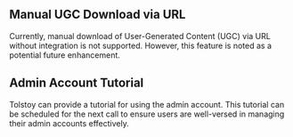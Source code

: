 ## Manual UGC Download via URL

Currently, manual download of User-Generated Content (UGC) via URL without integration is not supported. However, this feature is noted as a potential future enhancement.

## Admin Account Tutorial

Tolstoy can provide a tutorial for using the admin account. This tutorial can be scheduled for the next call to ensure users are well-versed in managing their admin accounts effectively.